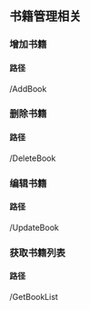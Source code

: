 ## 书籍管理相关
### 增加书籍

#### 路径

/AddBook

### 删除书籍

#### 路径

/DeleteBook

### 编辑书籍

#### 路径

/UpdateBook

### 获取书籍列表

#### 路径

/GetBookList